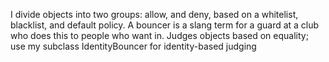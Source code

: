 I divide objects into two groups: allow, and deny, based on a whitelist, blacklist, and default policy. A bouncer is a slang term for a guard at a club who does this to people who want in. Judges objects based on equality; use my subclass IdentityBouncer for identity-based judging